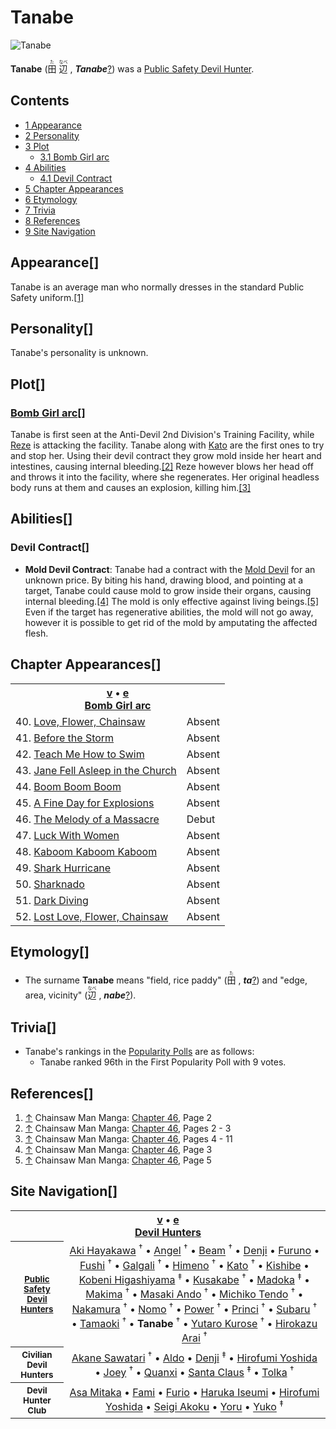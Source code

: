 # Tanabe

![Tanabe](https://static.wikia.nocookie.net/chainsaw-man/images/1/19/Tanabe.png)

**Tanabe** (<ruby lang="ja"><rb>田</rb><rp> (</rp><rt>た</rt><rp>) </rp></ruby> <ruby lang="ja"><rb>辺</rb><rp> (</rp><rt>なべ</rt><rp>) </rp></ruby> , _****Tanabe****_[?](http://en.wikipedia.org/wiki/Help:Installing_Japanese_character_sets "wikipedia:Help:Installing Japanese character sets")) was a [Public Safety Devil Hunter](/wiki/Devil_Hunter "Devil Hunter").

## Contents

-   [1 Appearance](#Appearance)
-   [2 Personality](#Personality)
-   [3 Plot](#Plot)
    -   [3.1 Bomb Girl arc](#Bomb_Girl_arc)
-   [4 Abilities](#Abilities)
    -   [4.1 Devil Contract](#Devil_Contract)
-   [5 Chapter Appearances](#Chapter_Appearances)
-   [6 Etymology](#Etymology)
-   [7 Trivia](#Trivia)
-   [8 References](#References)
-   [9 Site Navigation](#Site_Navigation)

## Appearance\[[](https://auth.fandom.com/signin?redirect=https%3A%2F%2Fchainsaw-man.fandom.com%2Fwiki%2FTanabe%3Fveaction%3Dedit%26section%3D1&uselang=en "Sign in to edit")\]

Tanabe is an average man who normally dresses in the standard Public Safety uniform.[\[1\]](#cite_note-Ch46Pg2-1)

## Personality\[[](https://auth.fandom.com/signin?redirect=https%3A%2F%2Fchainsaw-man.fandom.com%2Fwiki%2FTanabe%3Fveaction%3Dedit%26section%3D2&uselang=en "Sign in to edit")\]

Tanabe's personality is unknown.

## Plot\[[](https://auth.fandom.com/signin?redirect=https%3A%2F%2Fchainsaw-man.fandom.com%2Fwiki%2FTanabe%3Fveaction%3Dedit%26section%3D3&uselang=en "Sign in to edit")\]

### [Bomb Girl arc](/wiki/Bomb_Girl_arc "Bomb Girl arc")\[[](https://auth.fandom.com/signin?redirect=https%3A%2F%2Fchainsaw-man.fandom.com%2Fwiki%2FTanabe%3Fveaction%3Dedit%26section%3D4&uselang=en "Sign in to edit")\]

Tanabe is first seen at the Anti-Devil 2nd Division's Training Facility, while [Reze](/wiki/Reze "Reze") is attacking the facility. Tanabe along with [Kato](/wiki/Kato "Kato") are the first ones to try and stop her. Using their devil contract they grow mold inside her heart and intestines, causing internal bleeding.[\[2\]](#cite_note-Ch46Pg2_-_3-2) Reze however blows her head off and throws it into the facility, where she regenerates. Her original headless body runs at them and causes an explosion, killing him.[\[3\]](#cite_note-Ch46Pg4_-_11-3)

## Abilities\[[](https://auth.fandom.com/signin?redirect=https%3A%2F%2Fchainsaw-man.fandom.com%2Fwiki%2FTanabe%3Fveaction%3Dedit%26section%3D5&uselang=en "Sign in to edit")\]

### Devil Contract\[[](https://auth.fandom.com/signin?redirect=https%3A%2F%2Fchainsaw-man.fandom.com%2Fwiki%2FTanabe%3Fveaction%3Dedit%26section%3D6&uselang=en "Sign in to edit")\]

-   **Mold Devil Contract**: Tanabe had a contract with the [Mold Devil](/wiki/Mold_Devil "Mold Devil") for an unknown price. By biting his hand, drawing blood, and pointing at a target, Tanabe could cause mold to grow inside their organs, causing internal bleeding.[\[4\]](#cite_note-Ch46Pg3-4) The mold is only effective against living beings.[\[5\]](#cite_note-Ch46Pg5-5) Even if the target has regenerative abilities, the mold will not go away, however it is possible to get rid of the mold by amputating the affected flesh.

## Chapter Appearances\[[](https://auth.fandom.com/signin?redirect=https%3A%2F%2Fchainsaw-man.fandom.com%2Fwiki%2FTanabe%3Fveaction%3Dedit%26section%3D7&uselang=en "Sign in to edit")\]

<table><tbody><tr><th colspan="2"><span><a href="/wiki/Template:Appearance/Bomb_Girl_Arc" title="Template:Appearance/Bomb Girl Arc"><span title="View this template">v</span></a>&nbsp;<span>•</span>&nbsp;<a target="_blank" rel="noreferrer noopener" href="https://chainsaw-man.fandom.com/wiki/Template:Appearance/Bomb_Girl_Arc?action=edit"><span title="You can edit this template. Please use the preview button before saving.">e</span></a></span><center><a href="/wiki/Bomb_Girl_arc" title="Bomb Girl arc"><span>Bomb Girl arc</span></a></center></th></tr><tr><td>40. <a href="/wiki/Chapter_40" title="Chapter 40">Love, Flower, Chainsaw</a></td><td><span>Absent</span></td></tr><tr><td>41. <a href="/wiki/Chapter_41" title="Chapter 41">Before the Storm</a></td><td><span>Absent</span></td></tr><tr><td>42. <a href="/wiki/Chapter_42" title="Chapter 42">Teach Me How to Swim</a></td><td><span>Absent</span></td></tr><tr><td>43. <a href="/wiki/Chapter_43" title="Chapter 43">Jane Fell Asleep in the Church</a></td><td><span>Absent</span></td></tr><tr><td>44. <a href="/wiki/Chapter_44" title="Chapter 44">Boom Boom Boom</a></td><td><span>Absent</span></td></tr><tr><td>45. <a href="/wiki/Chapter_45" title="Chapter 45">A Fine Day for Explosions</a></td><td><span>Absent</span></td></tr><tr><td>46. <a href="/wiki/Chapter_46" title="Chapter 46">The Melody of a Massacre</a></td><td><span>Debut</span></td></tr><tr><td>47. <a href="/wiki/Chapter_47" title="Chapter 47">Luck With Women</a></td><td><span>Absent</span></td></tr><tr><td>48. <a href="/wiki/Chapter_48" title="Chapter 48">Kaboom Kaboom Kaboom</a></td><td><span>Absent</span></td></tr><tr><td>49. <a href="/wiki/Chapter_49" title="Chapter 49">Shark Hurricane</a></td><td><span>Absent</span></td></tr><tr><td>50. <a href="/wiki/Chapter_50" title="Chapter 50">Sharknado</a></td><td><span>Absent</span></td></tr><tr><td>51. <a href="/wiki/Chapter_51" title="Chapter 51">Dark Diving</a></td><td><span>Absent</span></td></tr><tr><td>52. <a href="/wiki/Chapter_52" title="Chapter 52">Lost Love, Flower, Chainsaw</a></td><td><span>Absent</span></td></tr></tbody></table>

## Etymology\[[](https://auth.fandom.com/signin?redirect=https%3A%2F%2Fchainsaw-man.fandom.com%2Fwiki%2FTanabe%3Fveaction%3Dedit%26section%3D8&uselang=en "Sign in to edit")\]

-   The surname **Tanabe** means "field, rice paddy" (<ruby lang="ja"><rb>田</rb><rp> (</rp><rt>た</rt><rp>) </rp></ruby> , _**ta**_[?](http://en.wikipedia.org/wiki/Help:Installing_Japanese_character_sets "wikipedia:Help:Installing Japanese character sets")) and "edge, area, vicinity" (<ruby lang="ja"><rb>辺</rb><rp> (</rp><rt>なべ</rt><rp>) </rp></ruby> , _**nabe**_[?](http://en.wikipedia.org/wiki/Help:Installing_Japanese_character_sets "wikipedia:Help:Installing Japanese character sets")).

## Trivia\[[](https://auth.fandom.com/signin?redirect=https%3A%2F%2Fchainsaw-man.fandom.com%2Fwiki%2FTanabe%3Fveaction%3Dedit%26section%3D9&uselang=en "Sign in to edit")\]

-   Tanabe's rankings in the [Popularity Polls](/wiki/Popularity_Polls "Popularity Polls") are as follows:
    -   Tanabe ranked 96th in the First Popularity Poll with 9 votes.

## References\[[](https://auth.fandom.com/signin?redirect=https%3A%2F%2Fchainsaw-man.fandom.com%2Fwiki%2FTanabe%3Fveaction%3Dedit%26section%3D10&uselang=en "Sign in to edit")\]

1.  [↑](#cite_ref-Ch46Pg2_1-0) Chainsaw Man Manga: [Chapter 46](/wiki/Chapter_46 "Chapter 46"), Page 2
2.  [↑](#cite_ref-Ch46Pg2_-_3_2-0) Chainsaw Man Manga: [Chapter 46](/wiki/Chapter_46 "Chapter 46"), Pages 2 - 3
3.  [↑](#cite_ref-Ch46Pg4_-_11_3-0) Chainsaw Man Manga: [Chapter 46](/wiki/Chapter_46 "Chapter 46"), Pages 4 - 11
4.  [↑](#cite_ref-Ch46Pg3_4-0) Chainsaw Man Manga: [Chapter 46](/wiki/Chapter_46 "Chapter 46"), Page 3
5.  [↑](#cite_ref-Ch46Pg5_5-0) Chainsaw Man Manga: [Chapter 46](/wiki/Chapter_46 "Chapter 46"), Page 5

## Site Navigation\[[](https://auth.fandom.com/signin?redirect=https%3A%2F%2Fchainsaw-man.fandom.com%2Fwiki%2FTanabe%3Fveaction%3Dedit%26section%3D11&uselang=en "Sign in to edit")\]

<table align="center" cellpadding="2" cellspacing="2"><tbody><tr><th colspan="2"><span><a href="/wiki/Template:Devil_Hunters" title="Template:Devil Hunters"><span title="View this template">v</span></a>&nbsp;<span>•</span>&nbsp;<a target="_blank" rel="noreferrer noopener" href="https://chainsaw-man.fandom.com/wiki/Template:Devil_Hunters?action=edit"><span title="You can edit this template. Please use the preview button before saving.">e</span></a></span><center><a href="/wiki/Devil_Hunter" title="Devil Hunter"><span>Devil Hunters</span></a></center></th></tr><tr><th><small><b><a href="/wiki/Public_Safety_Devil_Hunters" title="Public Safety Devil Hunters"><span>Public Safety Devil Hunters</span></a></b></small></th><td align="center"><a href="/wiki/Aki_Hayakawa" title="Aki Hayakawa">Aki Hayakawa</a>&nbsp;<sup title="Deceased">†</sup> • <a href="/wiki/Angel_Devil" title="Angel Devil">Angel</a>&nbsp;<sup title="Deceased">†</sup> • <a href="/wiki/Beam" title="Beam">Beam</a>&nbsp;<sup title="Deceased">†</sup> • <a href="/wiki/Denji" title="Denji">Denji</a> • <a href="/wiki/Furuno" title="Furuno">Furuno</a> • <a href="/wiki/Fushi" title="Fushi">Fushi</a>&nbsp;<sup title="Deceased">†</sup> • <a href="/wiki/Galgali" title="Galgali">Galgali</a>&nbsp;<sup title="Deceased">†</sup> • <a href="/wiki/Himeno" title="Himeno">Himeno</a>&nbsp;<sup title="Deceased">†</sup> • <a href="/wiki/Kato" title="Kato">Kato</a>&nbsp;<sup title="Deceased">†</sup> • <a href="/wiki/Kishibe" title="Kishibe">Kishibe</a> • <a href="/wiki/Kobeni_Higashiyama" title="Kobeni Higashiyama">Kobeni Higashiyama</a>&nbsp;<sup title="Former">‡</sup> • <a href="/wiki/Kusakabe" title="Kusakabe">Kusakabe</a>&nbsp;<sup title="Deceased">†</sup> • <a href="/wiki/Madoka" title="Madoka">Madoka</a>&nbsp;<sup title="Former">‡</sup> • <a href="/wiki/Makima" title="Makima">Makima</a>&nbsp;<sup title="Deceased">†</sup> • <a href="/wiki/Masaki_Ando" title="Masaki Ando">Masaki Ando</a>&nbsp;<sup title="Deceased">†</sup> • <a href="/wiki/Michiko_Tendo" title="Michiko Tendo">Michiko Tendo</a>&nbsp;<sup title="Deceased">†</sup> • <a href="/wiki/Nakamura" title="Nakamura">Nakamura</a>&nbsp;<sup title="Deceased">†</sup> • <a href="/wiki/Nomo" title="Nomo">Nomo</a>&nbsp;<sup title="Deceased">†</sup> • <a href="/wiki/Power" title="Power">Power</a>&nbsp;<sup title="Deceased">†</sup> • <a href="/wiki/Princi" title="Princi">Princi</a>&nbsp;<sup title="Deceased">†</sup> • <a href="/wiki/Subaru" title="Subaru">Subaru</a>&nbsp;<sup title="Deceased">†</sup> • <a href="/wiki/Tamaoki" title="Tamaoki">Tamaoki</a>&nbsp;<sup title="Deceased">†</sup> • <strong>Tanabe</strong>&nbsp;<sup title="Deceased">†</sup> • <a href="/wiki/Yutaro_Kurose" title="Yutaro Kurose">Yutaro Kurose</a>&nbsp;<sup title="Deceased">†</sup> • <a href="/wiki/Hirokazu_Arai" title="Hirokazu Arai">Hirokazu Arai</a>&nbsp;<sup title="Deceased">†</sup></td></tr><tr><th><small><b><span>Civilian Devil Hunters</span></b></small></th><td align="center"><a href="/wiki/Akane_Sawatari" title="Akane Sawatari">Akane Sawatari</a>&nbsp;<sup title="Deceased">†</sup> • <a href="/wiki/Aldo" title="Aldo">Aldo</a> • <a href="/wiki/Denji" title="Denji">Denji</a>&nbsp;<sup title="Former">‡</sup> • <a href="/wiki/Hirofumi_Yoshida" title="Hirofumi Yoshida">Hirofumi Yoshida</a> • <a href="/wiki/Joey" title="Joey">Joey</a>&nbsp;<sup title="Deceased">†</sup> • <a href="/wiki/Quanxi" title="Quanxi">Quanxi</a> • <a href="/wiki/Santa_Claus" title="Santa Claus">Santa Claus</a>&nbsp;<sup title="Former">‡</sup> • <a href="/wiki/Tolka" title="Tolka">Tolka</a>&nbsp;<sup title="Deceased">†</sup></td></tr><tr><th><small><b><span>Devil Hunter Club</span></b></small></th><td align="center"><a href="/wiki/Asa_Mitaka" title="Asa Mitaka">Asa Mitaka</a> • <a href="/wiki/Fami" title="Fami">Fami</a> • <a href="/wiki/Furio" title="Furio">Furio</a> • <a href="/wiki/Haruka_Iseumi" title="Haruka Iseumi">Haruka Iseumi</a> • <a href="/wiki/Hirofumi_Yoshida" title="Hirofumi Yoshida">Hirofumi Yoshida</a> • <a href="/wiki/Seigi_Akoku" title="Seigi Akoku">Seigi Akoku</a> • <a href="/wiki/Yoru" title="Yoru">Yoru</a> • <a href="/wiki/Yuko" title="Yuko">Yuko</a>&nbsp;<sup title="Former">‡</sup></td></tr></tbody></table>